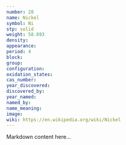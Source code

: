 ```yaml
---
number: 28
name: Nickel
symbol: Ni
stp: solid
weight: 58.693
density:
appearance:
period: 4
block:
group:
configuration:
oxidation_states:
cas_number:
year_discovered:
discovered_by:
year_named:
named_by:
name_meaning:
image:
wiki: https://en.wikipedia.org/wiki/Nickel
---
```


Markdown content here...
